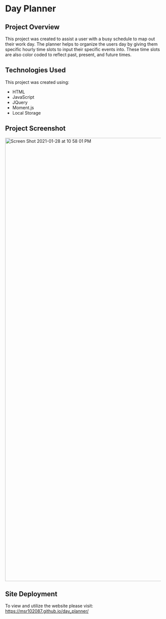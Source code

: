 # Day Planner

## Project Overview

This project was created to assist a user with a busy schedule to map out their work day.  The planner helps to organize the users day by giving them specific hourly time slots to input their specific events into.  These time slots are also color coded to reflect past, present, and future times.

## Technologies Used

This project was created using:

 - HTML
 - JavaScript
 - JQuery
 - Moment.js
 - Local Storage

## Project Screenshot

<img width="1430" alt="Screen Shot 2021-01-28 at 10 58 01 PM" src="https://user-images.githubusercontent.com/74628028/106242404-7df6bc00-61bc-11eb-86ca-749816a03790.png">

## Site Deployment

To view and utilize the website please visit:  https://msr102087.github.io/day_planner/

